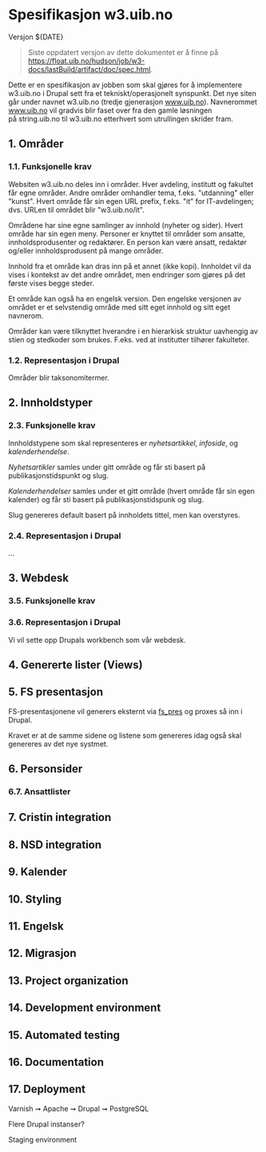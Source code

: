 <style>
  /* Implement automatic numbering av sections */
  body { counter-reset: h2 h3; }
  h2 { counter-reset: h3; }
  h2:before { content: counter(h2) ". "; counter-increment: h2; }
  h3:before { content: counter(h2) "." counter(h3) ". "; counter-increment: h3; }
</style>


# Spesifikasjon w3.uib.no

Versjon ${DATE}

> Siste oppdatert versjon av dette dokumentet er å finne på <https://float.uib.no/hudson/job/w3-docs/lastBuild/artifact/doc/spec.html>.

Dette er en spesifikasjon av jobben som skal gjøres for å implementere
w3.uib.no i Drupal sett fra et tekniskt/operasjonelt synspunkt.  Det nye siten
går under navnet w3.uib.no (tredje gjenerasjon www.uib.no).  Navnerommet
www.uib.no vil gradvis blir faset over fra den gamle løsningen på string.uib.no
til w3.uib.no etterhvert som utrullingen skrider fram.


## Områder

### Funksjonelle krav

Websiten w3.uib.no deles inn i områder.  Hver avdeling, institutt og fakultet
får egne områder. Andre områder omhandler tema, f.eks. "utdanning" eller
"kunst". Hvert område får sin egen URL prefix, f.eks. "it" for IT-avdelingen;
dvs. URLen til området blir "w3.uib.no/it".

Områdene har sine egne samlinger av innhold (nyheter og sider). Hvert område har
sin egen meny. Personer er knyttet til områder som ansatte, innholdsprodusenter
og redaktører. En person kan være ansatt, redaktør og/eller innholdsprodusent
på mange områder.

Innhold fra et område kan dras inn på et annet (ikke kopi). Innholdet vil da
vises i kontekst av det andre området, men endringer som gjøres på det første
vises begge steder.

Et område kan også ha en engelsk version. Den engelske versjonen av området er
et selvstendig område med sitt eget innhold og sitt eget navnerom.

Områder kan være tilknyttet hverandre i en hierarkisk struktur uavhengig av
stien og stedkoder som brukes. F.eks. ved at institutter tilhører fakulteter.

### Representasjon i Drupal

Områder blir taksonomitermer.

## Innholdstyper

### Funksjonelle krav

Innholdstypene som skal representeres er *nyhetsartikkel*, *infoside*, og *kalenderhendelse*.

*Nyhetsartikler* samles under gitt område og får sti basert på
publikasjonstidspunkt og slug.

*Kalenderhendelser* samles under et gitt område (hvert område får sin egen
kalender) og får sti basert på publikasjonstidspunk og slug.

Slug genereres default basert på innholdets tittel, men kan overstyres.

### Representasjon i Drupal

...

## Webdesk

### Funksjonelle krav

### Representasjon i Drupal

Vi vil sette opp Drupals workbench som vår webdesk.

## Genererte lister (Views)

## FS presentasjon

FS-presentasjonene vil generers eksternt via [fs_pres](http://fs_pres.app.uib.no) og proxes
så inn i Drupal.

Kravet er at de samme sidene og listene som genereres idag også skal genereres av det nye systmet.

## Personsider

### Ansattlister

## Cristin integration

## NSD integration

## Kalender

## Styling

## Engelsk

## Migrasjon

## Project organization

## Development environment

## Automated testing

## Documentation

## Deployment

Varnish ➞ Apache ➞ Drupal ➞ PostgreSQL

Flere Drupal instanser?

Staging environment
